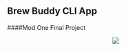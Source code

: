 ## Brew Buddy CLI App

####Mod One Final Project

<p align="center">
<img  src= "https://github.com/cstatro/brew-buddy/master/assets/Beer.svg">
</p>
